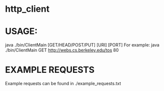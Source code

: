 # http_client
# USAGE:
java ./bin/ClientMain [GET/HEAD/POST/PUT] [URI] [PORT]
For example: java ./bin/ClientMain GET http://webs.cs.berkeley.edu/tos 80

# EXAMPLE REQUESTS
Example requests can be found in ./example_requests.txt
